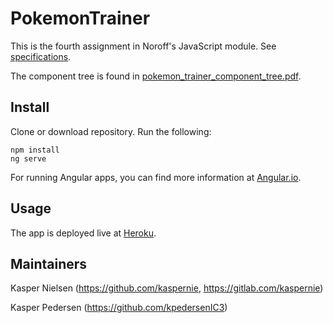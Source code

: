 # PokemonTrainer

This is the fourth assignment in Noroff's JavaScript module. See [specifications](Angular_Pokemon_Trainer.pdf).

The component tree is found in [pokemon_trainer_component_tree.pdf](pokemon_trainer_component_tree.pdf).

## Install

Clone or download repository. Run the following:

```
npm install
ng serve
```

For running Angular apps, you can find more information at [Angular.io](https://angular.io/docs).

## Usage

The app is deployed live at [Heroku](https://pokemon-trainer-0905.herokuapp.com/).

## Maintainers

Kasper Nielsen (https://github.com/kaspernie, https://gitlab.com/kaspernie)

Kasper Pedersen (https://github.com/kpedersenIC3)
